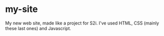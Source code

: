 # my-site
 My new web site, made like a project for S2i.
 I've used HTML, CSS (mainly these last ones) and Javascript.

